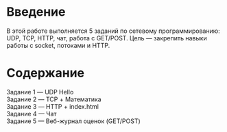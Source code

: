 # Введение

В этой работе выполняется 5 заданий по сетевому программированию: UDP, TCP, HTTP, чат, работа с GET/POST. Цель — закрепить навыки работы с socket, потоками и HTTP.

# Содержание

Задание 1 — UDP Hello</br>
Задание 2 — TCP + Математика</br>
Задание 3 — HTTP + index.html</br>
Задание 4 — Чат</br>
Задание 5 — Веб-журнал оценок (GET/POST)
